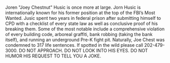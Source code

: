 Joren "Joey Chestnut" Husic is once more at large. Jorn Husic is internationally known for his former position at the top of the FBI’s Most Wanted. Jusic spent two years in federal prison after submitting himself to CPD with a checklist of every state law as well as conclusive proof of his breaking them. Some of the most notable include a comprehensive violation of every building code, arboreal graffiti, bank robbing (taking the bank itself), and running an underground Pre-K fight pit. Naturally, Joe Chest was condemned to 317 life sentences. If spotted in the wild please call 202-479-3000. DO NOT APPROACH. DO NOT LOOK INTO HIS EYES. DO NOT HUMOR HIS REQUEST TO TELL YOU A JOKE.